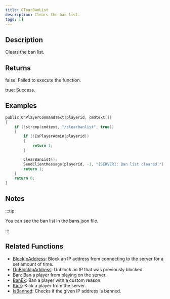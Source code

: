 ```yaml
---
title: ClearBanList
description: Clears the ban list.
tags: []
---
```


<VersionWarn version='omp v1.1.0.2612' />

## Description

Clears the ban list.

## Returns

false: Failed to execute the function.

true: Success.

## Examples

```c
public OnPlayerCommandText(playerid, cmdtext[])
{
    if (!strcmp(cmdtext, "/clearbanlist", true))
    {
        if (!IsPlayerAdmin(playerid))
        {
            return 1;
        }

        ClearBanList();
        SendClientMessage(playerid, -1, "[SERVER]: Ban list cleared.");
        return 1;
    }
    return 0;
}
```

## Notes

:::tip

You can see the ban list in the bans.json file.

:::

## Related Functions

- [BlockIpAddress](BlockIpAddress): Block an IP address from connecting to the server for a set amount of time.
- [UnBlockIpAddress](UnBlockIpAddress): Unblock an IP that was previously blocked.
- [Ban](Ban): Ban a player from playing on the server.
- [BanEx](BanEx): Ban a player with a custom reason.
- [Kick](Kick): Kick a player from the server.
- [IsBanned](IsBanned): Checks if the given IP address is banned.

